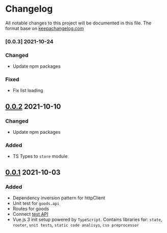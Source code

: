 # Changelog

All notable changes to this project will be documented in this file. 
The format base on [keepachangelog.com]

### [0.0.3] 2021-10-24

### Changed

- Update npm packages

### Fixed

- Fix list loading

## [0.0.2] 2021-10-10

### Changed

- Update npm packages

### Added

- TS Types to `store` module

## [0.0.1] 2021-10-03

### Added

- Dependency inversion pattern for httpClient
- Unit test for `goods.api`
- Routes for goods
- Connect [test API]
- Vue.js 3 init setup powered by `TypeScript`. Contains libraries for: 
`state`, `router`, `unit tests`, `static code analisys`, `css preprocessor`

[keepachangelog.com]:https://keepachangelog.com/en/1.0.0/
[test API]:https://github.com/NaMax66/test-api

[0.0.1]: https://github.com/NaMax66/web-app-architecture-pattern/releases/tag/v0.0.1
[0.0.2]: https://github.com/NaMax66/web-app-architecture-pattern/compare/v0.0.1...v0.0.2
[0.0.2]: https://github.com/NaMax66/web-app-architecture-pattern/compare/v0.0.2...v0.0.3
